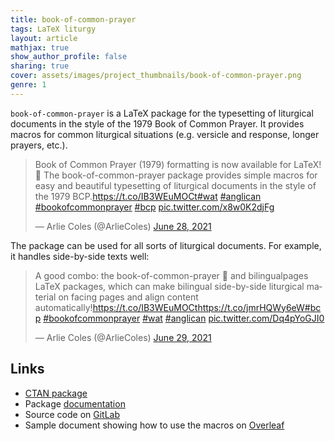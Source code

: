 ```yaml
---
title: book-of-common-prayer
tags: LaTeX liturgy
layout: article
mathjax: true
show_author_profile: false
sharing: true
cover: assets/images/project_thumbnails/book-of-common-prayer.png
genre: 1
---
```


`book-of-common-prayer` is a LaTeX package for the typesetting of liturgical documents in the style of the 1979 Book of Common Prayer. It provides macros for common liturgical situations (e.g. versicle and response, longer prayers, etc.).

<blockquote class="twitter-tweet"><p lang="en" dir="ltr">Book of Common Prayer (1979) formatting is now available for LaTeX! 🎉 The book-of-common-prayer package provides simple macros for easy and beautiful typesetting of liturgical documents in the style of the 1979 BCP.<a href="https://t.co/IB3WEuMOCt">https://t.co/IB3WEuMOCt</a><a href="https://twitter.com/hashtag/wat?src=hash&amp;ref_src=twsrc%5Etfw">#wat</a> <a href="https://twitter.com/hashtag/anglican?src=hash&amp;ref_src=twsrc%5Etfw">#anglican</a> <a href="https://twitter.com/hashtag/bookofcommonprayer?src=hash&amp;ref_src=twsrc%5Etfw">#bookofcommonprayer</a> <a href="https://twitter.com/hashtag/bcp?src=hash&amp;ref_src=twsrc%5Etfw">#bcp</a> <a href="https://t.co/x8w0K2djFg">pic.twitter.com/x8w0K2djFg</a></p>&mdash; Arlie Coles (@ArlieColes) <a href="https://twitter.com/ArlieColes/status/1409532988824621059?ref_src=twsrc%5Etfw">June 28, 2021</a></blockquote> <script async src="https://platform.twitter.com/widgets.js" charset="utf-8"></script> 

The package can be used for all sorts of liturgical documents. For example, it handles side-by-side texts well:

<blockquote class="twitter-tweet"><p lang="en" dir="ltr">A good combo: the book-of-common-prayer 📕 and bilingualpages LaTeX packages, which can make bilingual side-by-side liturgical material on facing pages and align content automatically!<a href="https://t.co/IB3WEuMOCt">https://t.co/IB3WEuMOCt</a><a href="https://t.co/jmrHQWy6eW">https://t.co/jmrHQWy6eW</a><a href="https://twitter.com/hashtag/bcp?src=hash&amp;ref_src=twsrc%5Etfw">#bcp</a> <a href="https://twitter.com/hashtag/bookofcommonprayer?src=hash&amp;ref_src=twsrc%5Etfw">#bookofcommonprayer</a> <a href="https://twitter.com/hashtag/wat?src=hash&amp;ref_src=twsrc%5Etfw">#wat</a> <a href="https://twitter.com/hashtag/anglican?src=hash&amp;ref_src=twsrc%5Etfw">#anglican</a> <a href="https://t.co/Dq4pYoGJI0">pic.twitter.com/Dq4pYoGJI0</a></p>&mdash; Arlie Coles (@ArlieColes) <a href="https://twitter.com/ArlieColes/status/1410023320867774466?ref_src=twsrc%5Etfw">June 29, 2021</a></blockquote> <script async src="https://platform.twitter.com/widgets.js" charset="utf-8"></script> 

## Links

* [CTAN package](https://ctan.org/pkg/book-of-common-prayer)
* Package [documentation](https://ctan.mirrors.hoobly.com/macros/xetex/latex/book-of-common-prayer/book-of-common-prayer.pdf)
* Source code on [GitLab](https://gitlab.com/cwtc/book-of-common-prayer)
* Sample document showing how to use the macros on [Overleaf](https://t.co/lxnYFRWLQp?amp=1)
